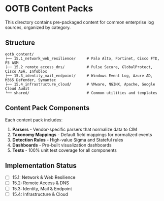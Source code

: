 # OOTB Content Packs

This directory contains pre-packaged content for common enterprise log sources, organized by category.

## Structure

```
ootb_content/
├── 15.1_network_web_resilience/     # Palo Alto, Fortinet, Cisco FTD, F5 ASM
├── 15.2_remote_access_dns/          # Pulse Secure, GlobalProtect, Cisco ASA, Infoblox
├── 15.3_identity_mail_endpoint/     # Windows Event Log, Azure AD, M365 Defender, Symantec
├── 15.4_infrastructure_cloud/       # VMware, NGINX, Apache, Google Cloud Audit
└── shared/                          # Common utilities and templates
```

## Content Pack Components

Each content pack includes:

1. **Parsers** - Vendor-specific parsers that normalize data to CIM
2. **Taxonomy Mappings** - Default field mappings for normalized events
3. **Detection Rules** - High-value Sigma and Stateful rules
4. **Dashboards** - Pre-built visualization dashboards
5. **Tests** - 100% unit test coverage for all components

## Implementation Status

- [ ] 15.1: Network & Web Resilience
- [ ] 15.2: Remote Access & DNS
- [ ] 15.3: Identity, Mail & Endpoint
- [ ] 15.4: Infrastructure & Cloud